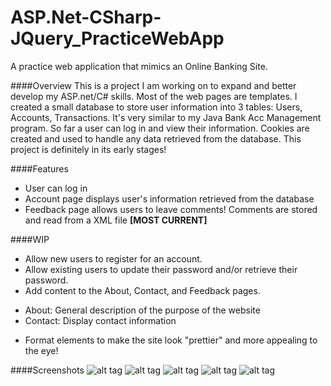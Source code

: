 # ASP.Net-CSharp-JQuery_PracticeWebApp
A practice web application that mimics an Online Banking Site.

####Overview
This is a project I am working on to expand and better develop my ASP.net/C# skills. Most of the web pages are templates. I created a small
 database to store user information into 3 tables: Users, Accounts, Transactions. It's very similar to my Java Bank Acc Management program. So 
 far a user can log in and view their information. Cookies are created and used to handle any data retrieved from the database. This project is 
 definitely in its early stages! 
 
####Features
* User can log in
* Account page displays user's information retrieved from the database
* Feedback page allows users to leave comments! Comments are stored and read from a XML file **[MOST CURRENT]**
 
####WIP
 * Allow new users to register for an account.
 * Allow existing users to update their password and/or retrieve their password.
 * Add content to the About, Contact, and Feedback pages.
  - About: General description of the purpose of the website
  - Contact: Display contact information
* Format elements to make the site look "prettier" and more appealing to the eye!
  
####Screenshots
![alt tag](https://lh3.googleusercontent.com/lt6wXkHoQsCPV2FzVZlDjo1u95xUpEcB0nMElG1HJeI=w863-h934-no)
![alt tag](https://lh3.googleusercontent.com/a9218scPcidHBrSWTBVU0vPTiCp5sFu6zRuSj4HPG9k=w863-h934-no)
![alt tag](https://lh3.googleusercontent.com/cpMSyKO5iyR0Xc9OnuwQeBvtuJkRFxuco0H4YLRJKWU=w863-h934-no)
![alt tag](https://lh3.googleusercontent.com/YbH6Gc2QpJA06GAdmD-gfTIW2IhKlq8OtjflLcA-Aps=w863-h934-no)
![alt tag](https://lh3.googleusercontent.com/xW1uIJhVbEl8Lh1wDI0phPuCyjrqxhfZUXBY4he-Zr8=w203-h220-no)
